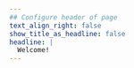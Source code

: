 ```yaml
---
## Configure header of page
text_align_right: false
show_title_as_headline: false
headline: |
  Welcome!
---
```


<!-- this is a subheadline -->
